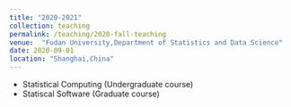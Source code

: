 ```yaml
---
title: "2020-2021"
collection: teaching
permalink: /teaching/2020-fall-teaching
venue:  "Fudan University,Department of Statistics and Data Science"
date: 2020-09-01
location: "Shanghai,China"
---
```


* Statistical Computing (Undergraduate course) 
* Statiscal Software (Graduate course)
